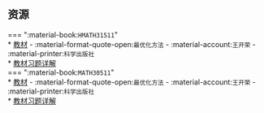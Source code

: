 ## 资源  
=== ":material-book:`HMATH31511`"  
    * [教材](https://api.hanximeng.com/lanzou/?url=https://cqu-openlib.lanzout.com/iXZnH276njzi&type=down) - :material-format-quote-open:`最优化方法` - :material-account:`王开荣` - :material-printer:`科学出版社`  
        * [教材习题详解](https://api.hanximeng.com/lanzou/?url=https://cqu-openlib.lanzout.com/iHPhW276nk1a&type=down)  
=== ":material-book:`MATH30511`"  
    * [教材](https://api.hanximeng.com/lanzou/?url=https://cqu-openlib.lanzout.com/iXZnH276njzi&type=down) - :material-format-quote-open:`最优化方法` - :material-account:`王开荣` - :material-printer:`科学出版社`  
        * [教材习题详解](https://api.hanximeng.com/lanzou/?url=https://cqu-openlib.lanzout.com/iHPhW276nk1a&type=down)  